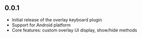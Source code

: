 ## 0.0.1

* Initial release of the overlay keyboard plugin
* Support for Android platform
* Core features: custom overlay UI display, show/hide methods